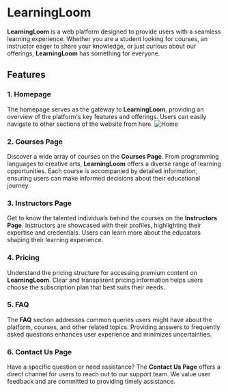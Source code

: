# **LearningLoom**

**LearningLoom** is a web platform designed to provide users with a seamless learning experience. Whether you are a student looking for courses, an instructor eager to share your knowledge, or just curious about our offerings, **LearningLoom** has something for everyone.

## Features

### 1. Homepage

The homepage serves as the gateway to **LearningLoom**, providing an overview of the platform's key features and offerings. Users can easily navigate to other sections of the website from here.
![Home](https://github.com/saranaeem1/LearningLoom/assets/98030008/88e908a7-4c28-41c0-8537-1fc13486ffab)

### 2. Courses Page

Discover a wide array of courses on the **Courses Page**. From programming languages to creative arts, **LearningLoom** offers a diverse range of learning opportunities. Each course is accompanied by detailed information, ensuring users can make informed decisions about their educational journey.

### 3. Instructors Page

Get to know the talented individuals behind the courses on the **Instructors Page**. Instructors are showcased with their profiles, highlighting their expertise and credentials. Users can learn more about the educators shaping their learning experience.

### 4. Pricing

Understand the pricing structure for accessing premium content on **LearningLoom**. Clear and transparent pricing information helps users choose the subscription plan that best suits their needs.

### 5. FAQ

The **FAQ** section addresses common queries users might have about the platform, courses, and other related topics. Providing answers to frequently asked questions enhances user experience and minimizes uncertainties.

### 6. Contact Us Page

Have a specific question or need assistance? The **Contact Us Page** offers a direct channel for users to reach out to our support team. We value user feedback and are committed to providing timely assistance.
